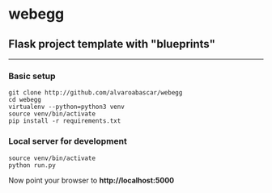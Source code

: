 # webegg
## Flask project template with "blueprints"

--------------------

### Basic setup
```{bash}
git clone http://github.com/alvaroabascar/webegg
cd webegg
virtualenv --python=python3 venv
source venv/bin/activate
pip install -r requirements.txt
```

### Local server for development
```{bash}
source venv/bin/activate
python run.py
```
Now point your browser to **http://localhost:5000**
